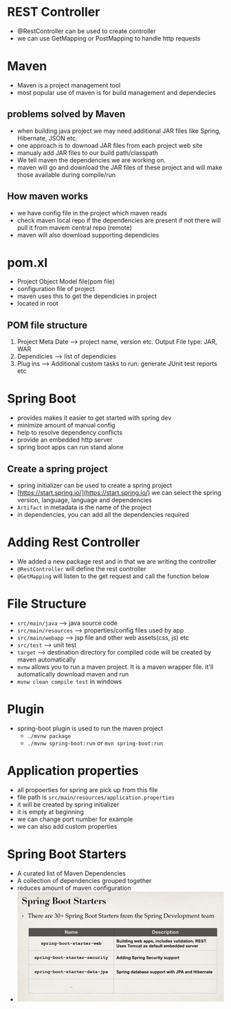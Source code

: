 # REST Controller
  - @RestController can be used to create controller
  - we can use GetMapping or PostMapping to handle http requests

# Maven
  - Maven is a project management tool
  - most popular use of maven is for build management and dependecies

## problems solved by Maven
  - when building java project we may need additional JAR files like Spring, Hibernate, JSON etc.
  - one approach is to downoad JAR files from each project web site
  - manualy add JAR files to our build path/classpath
  - We tell maven the dependencies we are working on.
  - maven will go and download the JAR files of these project and will make those available during compile/run

## How maven works
  - we have config file in the project which maven reads
  - check maven local repo if the dependencies are present if not there will pull it from mavem central repo (remote)
  - maven will also download supporting dependicies

# pom.xl
  - Project Object Model file(pom file)
  - configuration file of project
  - maven uses this to get the dependicies in project
  - located in root

## POM file structure
  1. Project Meta Date --> project name, version etc. Output File type: JAR, WAR
  2. Dependicies --> list of dependicies
  3. Plug ins --> Additional custom tasks to run: generate JUnit test reports etc

# Spring Boot
  - provides makes it easier to get started with spring dev
  - minimize amount of manual config
  - help to resolve dependency conflicts
  - provide an embedded http server
  - spring boot apps can run stand alone 

## Create a spring project
  - spring initializer can be used to create a spring project
  - [https://start.spring.io/](https://start.spring.io/) we can select the spring version, language, language and dependencies
  - `Artifact` in metadata is the name of the project 
  - in dependencies, you can add all the dependencies required

# Adding Rest Controller
  - We added a new package rest and in that we are writing the controller
  - `@RestController` will define the rest controller
  - `@GetMapping` will listen to the get request and call the function below

# File Structure
  - `src/main/java` --> java source code
  - `src/main/resources` --> properties/config files used by app
  - `src/main/webapp` --> jsp file and other web assets(css, js) etc
  - `src/test` --> unit test
  - `target` --> destination directory for compiled code will be created by maven automatically
  - `mvnw` allows you to run a maven project. It is a maven wrapper file. it'll automatically download maven and run
  - `mvnw clean compile test` in windows

# Plugin
  - spring-boot plugin is used to run the maven project
    - `./mvnw package`
    - `./mvnw spring-boot:run` or `mvn spring-boot:run`

# Application properties
  - all propoerties for spring are pick up from this file
  - file path is `src/main/resources/application.properties`
  - it will be created by spring initializer
  - it is empty at beginning
  - we can change port number for example
  - we can also add custom properties

# Spring Boot Starters
  - A curated list of Maven Dependencies
  - A collection of dependencies grouped together
  - reduces amount of maven configuration 
  - ![Starters](src/main/resources/1.jpg)